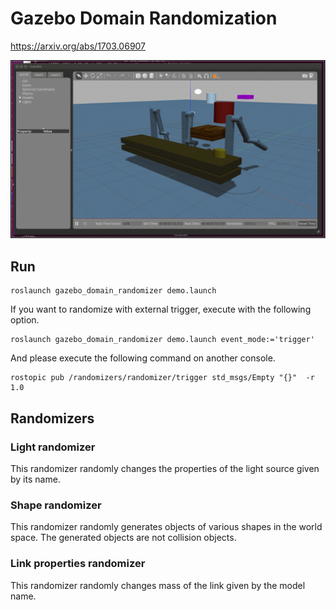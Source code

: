 # Gazebo Domain Randomization

https://arxiv.org/abs/1703.06907

![result](gazebo_domain_randomizer/images/result.gif)

## Run

```
roslaunch gazebo_domain_randomizer demo.launch
```

If you want to randomize with external trigger, execute with the following option.

```
roslaunch gazebo_domain_randomizer demo.launch event_mode:='trigger'
```

And please execute the following command on another console.

```
rostopic pub /randomizers/randomizer/trigger std_msgs/Empty "{}"  -r 1.0
```

## Randomizers

### Light randomizer
This randomizer randomly changes the properties of the light source given by its name.

### Shape randomizer
This randomizer randomly generates objects of various shapes in the world space.
The generated objects are not collision objects.

### Link properties randomizer
This randomizer randomly changes mass of the link given by the model name.